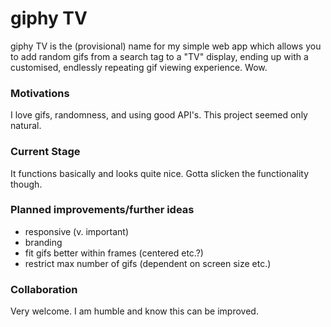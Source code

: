# giphy TV
giphy TV is the (provisional) name for my simple web app which allows you to add random
gifs from a search tag to a "TV" display, ending up with a customised, endlessly repeating
gif viewing experience. Wow.

### Motivations
I love gifs, randomness, and using good API's. This project seemed only natural.

### Current Stage
It functions basically and looks quite nice. Gotta slicken the functionality though.

### Planned improvements/further ideas
- responsive (v. important)
- branding
- fit gifs better within frames (centered etc.?)
- restrict max number of gifs (dependent on screen size etc.)

### Collaboration
Very welcome. I am humble and know this can be improved.
